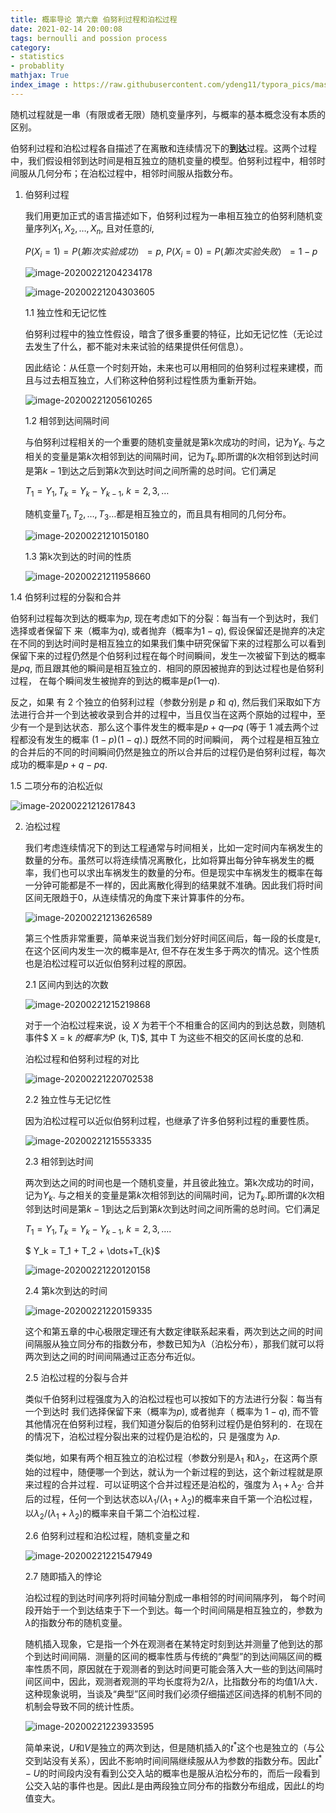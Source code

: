 ```yaml
---
title: 概率导论 第六章 伯努利过程和泊松过程
date: 2021-02-14 20:00:08
tags: bernoulli and possion process
category: 
- statistics
- probablity
mathjax: True
index_image : https://raw.githubusercontent.com/ydeng11/typora_pics/master/typora20210216000415-27105.jpeg
---
```


随机过程就是一串（有限或者无限）随机变量序列，与概率的基本概念没有本质的区别。

伯努利过程和泊松过程各自描述了在离散和连续情况下的**到达**过程。这两个过程中，我们假设相邻到达时间是相互独立的随机变量的模型。伯努利过程中，相邻时间服从几何分布；在泊松过程中，相邻时间服从指数分布。

1. 伯努利过程

   我们用更加正式的语言描述如下，伯努利过程为一串相互独立的伯努利随机变量序列$X_1, X_2,\dots, X_n$,  且对任意的$i$,

   $P(X_i = 1) = P (第 i  次实验成功）=p,\ P(X_i = 0) = P (第 i  次实验失败）=  1-p$

   ![image-20200221204234178](https://raw.githubusercontent.com/ydeng11/typora_pics/master/markdown20200221204234-21796.png)

   ![image-20200221204303605](https://raw.githubusercontent.com/ydeng11/typora_pics/master/markdown20200221204309-732081.png)

   1.1 独立性和无记忆性

    伯努利过程中的独立性假设，暗含了很多重要的特征，比如无记忆性（无论过去发生了什么，都不能对未来试验的结果提供任何信息）。

   因此结论：从任意一个时刻开始，未来也可以用相同的伯努利过程来建模，而且与过去相互独立，人们称这种伯努利过程性质为重新开始。

   ![image-20200221205610265](https://raw.githubusercontent.com/ydeng11/typora_pics/master/markdown20200221205610-841683.png)

   1.2 相邻到达间隔时间

   与伯努利过程相关的一个重要的随机变量就是第k次成功的时间，记为$Y_k$. 与之相关的变量是第$k$次相邻到达的间隔时间，记为$T_k$.即所谓的$k$次相邻到达时间是第$k-1$到达之后到第$k$次到达时间之间所需的总时间。它们满足

   $T_1 = Y_1, T_k = Y_k - Y_{k-1}, \ k = 2,3,\dots$

   随机变量$T_1, T_2,\dots, T_3\dots$都是相互独立的，而且具有相同的几何分布。

   ![image-20200221210150180](https://raw.githubusercontent.com/ydeng11/typora_pics/master/markdown20200221210150-595973.png)

   1.3 第k次到达的时间的性质

   ![image-20200221211958660](https://raw.githubusercontent.com/ydeng11/typora_pics/master/markdown20200221211958-576730.png)

1.4 伯努利过程的分裂和合并

伯努利过程每次到达的概率为$p$, 现在考虑如下的分裂：每当有一个到达时，我们选择或者保留下 来（概率为$q$), 或者抛弃（概率为$1 -   q$), 假设保留还是抛弃的决定在不同的到达时间时是相互独立的如果我们集中研究保留下来的过程那么可以看到保留下来的过程仍然是个伯努利过程在每个时间瞬间，发生一次被留下到达的概率是$pq$, 而且跟其他的瞬间是相互独立的．相同的原因被抛弃的到达过程也是伯努利过程， 在每个瞬间发生被抛弃的到达的概率是$p(1  — q)$.

反之，如果  有 2 个独立的伯努利过程（参数分别是  $p$ 和 $q$),  然后我们采取如下方法进行合并一个到达被收录到合并的过程中，当且仅当在这两个原始的过程中，至少有一个是到达状态．那么这个事件发生的概率是$p +  q — p q$ (等于 $1$ 减去两个过程都没有发生的概率 $(1 - p)(1 -  q)$.)   既然不同的时间瞬间， 两个过程是相互独立的合并后的不同的时间瞬间仍然是独立的所以合并后的过程仍是伯努利过程，每次成功的概率是$p +  q -   pq$.

1.5 二项分布的泊松近似

![image-20200221212617843](https://raw.githubusercontent.com/ydeng11/typora_pics/master/markdown20200221212619-314773.png)

2. 泊松过程

   我们考虑连续情况下的到达工程通常与时间相关，比如一定时间内车祸发生的数量的分布。虽然可以将连续情况离散化，比如将算出每分钟车祸发生的概率，我们也可以求出车祸发生的数量的分布。但是现实中车祸发生的概率在每一分钟可能都是不一样的，因此离散化得到的结果就不准确。因此我们将时间区间无限趋于0，从连续情况的角度下来计算事件的分布。

   ![image-20200221213626589](https://raw.githubusercontent.com/ydeng11/typora_pics/master/markdown20200221213633-68588.png)

   第三个性质非常重要，简单来说当我们划分好时间区间后，每一段的长度是$\tau$,在这个区间内发生一次的概率是$\lambda\tau$, 但不存在发生多于两次的情况。这个性质也是泊松过程可以近似伯努利过程的原因。

   2.1 区间内到达的次数

   ![image-20200221215219868](https://raw.githubusercontent.com/ydeng11/typora_pics/master/markdown20200221215220-624808.png)

   对于一个泊松过程来说，设 $X$ 为若干个不相重合的区间内的到达总数，则随机事件$ X  =  k $的概率为$P  (k, T)$, 其中 T 为这些不相交的区间长度的总和.

   泊松过程和伯努利过程的对比

   ![image-20200221220702538](https://raw.githubusercontent.com/ydeng11/typora_pics/master/markdown20200221220703-605793.png)

   2.2 独立性与无记忆性

   因为泊松过程可以近似伯努利过程，也继承了许多伯努利过程的重要性质。

   ![image-20200221215553335](https://raw.githubusercontent.com/ydeng11/typora_pics/master/markdown20200221215557-111645.png)

   2.3 相邻到达时间

   两次到达之间的时间也是一个随机变量，并且彼此独立。第k次成功的时间，记为$Y_k$. 与之相关的变量是第$k$次相邻到达的间隔时间，记为$T_k$.即所谓的$k$次相邻到达时间是第$k-1$到达之后到第$k$次到达时间之间所需的总时间。它们满足

   $T_1 = Y_1, T_k = Y_k - Y_{k-1}, \ k = 2,3,\dots.$

   $ Y_k = T_1 + T_2 + \dots+T_{k}$

   ![image-20200221220120158](https://raw.githubusercontent.com/ydeng11/typora_pics/master/markdown20200221220120-876025.png)

   2.4 第k次到达的时间

   ![image-20200221220159335](https://raw.githubusercontent.com/ydeng11/typora_pics/master/markdown20200221220159-132155.png)

   这个和第五章的中心极限定理还有大数定律联系起来看，两次到达之间的时间间隔服从独立同分布的指数分布，参数已知为$\lambda$（泊松分布），那我们就可以将两次到达之间的时间间隔通过正态分布近似。

   2.5 泊松过程的分裂与合并

   类似千伯努利过程强度为入的泊松过程也可以按如下的方法进行分裂：每当有一个到达时 我们选择保留下来（概率为$p$),  或者抛弃（ 概率为 $1 -  q$), 而不管其他情况在伯努利过程，我们知道分裂后的伯努利过程仍是伯努利的．在现在的情况下，泊松过程分裂出来的过程仍是泊松的，只 是强度为 $\lambda p$.

   类似地，如果有两个相互独立的泊松过程（参数分别是$\lambda_1$ 和$\lambda_2$，在这两个原始的过程中，随便哪一个到达，就认为一个新过程的到达，这个新过程就是原来过程的合并过程．可以证明这个合并过程还是泊松的，强度为 $\lambda_1 + \lambda_2$·  合并后的过程，任何一个到达状态以$\lambda_1/(\lambda_1 + \lambda_2)$的概率来自千第一个泊松过程，以$\lambda_2/(\lambda_1 + \lambda_2)$的概率来自千第二个泊松过程．

   2.6 伯努利过程和泊松过程，随机变量之和

   ![image-20200221221547949](https://raw.githubusercontent.com/ydeng11/typora_pics/master/markdown20200221221548-138534.png)

   2.7 随即插入的悖论

   泊松过程的到达时间序列将时间轴分割成一串相邻的时间间隔序列， 每个时间段开始于一个到达结束于下一个到达。每一个时间间隔是相互独立的，参数为$\lambda$的指数分布的随机变量。

   随机插入现象，它是指一个外在观测者在某特定时刻到达并测量了他到达的那个到达时间间隔．测量的区间的概率性质与传统的“典型”的到达间隔区间的概率性质不同，原因就在于观测者的到达时间更可能会落入大一些的到达间隔时间区间中，因此，观测者观测的平均长度将为$2/\lambda$，比指数分布的均值$1/\lambda$大．这种现象说明，当谈及“典型”区间时我们必须仔细描述区间选择的机制不同的机制会导致不同的统计性质。

   ![image-20200221223933595](https://raw.githubusercontent.com/ydeng11/typora_pics/master/markdown20200221223934-276072.png)

   简单来说，$U$和$V$是独立的两次到达，但是随机插入的$t^*$这个也是独立的（与公交到站没有关系），因此不影响时间间隔继续服从$\lambda$为参数的指数分布。因此$t^*-U$的时间段内没有看到公交入站的概率也是服从泊松分布的，而后一段看到公交入站的事件也是。因此$L$是由两段独立同分布的指数分布组成，因此$L$的均值变大。